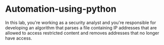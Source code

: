 # Automation-using-python
In this lab, you're working as a security analyst and you're responsible for developing an algorithm that parses a file containing IP addresses that are allowed to access restricted content and removes addresses that no longer have access.
